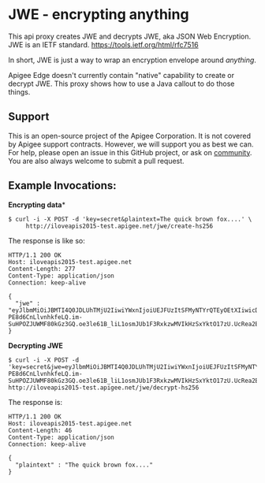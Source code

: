 JWE - encrypting anything
================

This api proxy creates JWE and decrypts JWE, aka JSON Web Encryption.  
JWE is an IETF standard.
https://tools.ietf.org/html/rfc7516

In short, JWE is just a way to wrap an encryption envelope around *anything*. 

Apigee Edge doesn't currently contain "native" capability to create or
decrypt JWE.  This proxy shows how to use a Java callout to do those
things.


## Support

This is an open-source project of the Apigee Corporation. It is not covered by Apigee support contracts. However, we will support you as best we can. For help, please open an issue in this GitHub project, or ask on [community](https://community.apigee.com). You are also always welcome to submit a pull request.


Example Invocations:
----------------

**Encrypting data***

```
$ curl -i -X POST -d 'key=secret&plaintext=The quick brown fox....' \
     http://iloveapis2015-test.apigee.net/jwe/create-hs256
```

The response is like so: 

```
HTTP/1.1 200 OK
Host: iloveapis2015-test.apigee.net
Content-Length: 277
Content-Type: application/json
Connection: keep-alive

{
  "jwe" : "eyJlbmMiOiJBMTI4Q0JDLUhTMjU2IiwiYWxnIjoiUEJFUzItSFMyNTYrQTEyOEtXIiwicDJjIjo4MTkyLCJwMnMiOiJCWHc5VWxJMl9uX2RXbGs2In0.Wev8woElErCQuV7qMzDGYXzEvuuQJ3Uo6TCk-PE8d6CnLlvnhkfeLQ.im-SuHPOZJUWMF80kGz3GQ.oe3le61B_liL1osmJUb1F3RxkzwMVIkHzSxYktO17zU.UcRea2B144efY1IBKCMHbw"
}
```


**Decrypting JWE**
```
$ curl -i -X POST -d 'key=secret&jwe=eyJlbmMiOiJBMTI4Q0JDLUhTMjU2IiwiYWxnIjoiUEJFUzItSFMyNTYrQTEyOEtXIiwicDJjIjo4MTkyLCJwMnMiOiJCWHc5VWxJMl9uX2RXbGs2In0.Wev8woElErCQuV7qMzDGYXzEvuuQJ3Uo6TCk-PE8d6CnLlvnhkfeLQ.im-SuHPOZJUWMF80kGz3GQ.oe3le61B_liL1osmJUb1F3RxkzwMVIkHzSxYktO17zU.UcRea2B144efY1IBKCMHbw'  http://iloveapis2015-test.apigee.net/jwe/decrypt-hs256 
```

The response is:

```
HTTP/1.1 200 OK
Host: iloveapis2015-test.apigee.net
Content-Length: 46
Content-Type: application/json
Connection: keep-alive

{
  "plaintext" : "The quick brown fox...."
}
```


